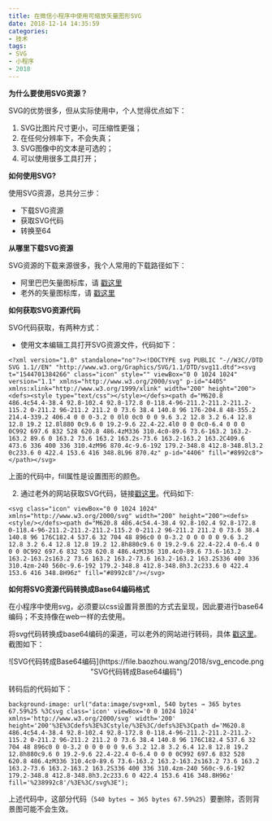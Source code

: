 ```yaml
---
title: 在微信小程序中使用可缩放矢量图形SVG
date: 2018-12-14 14:35:59
categories:
- 技术
tags:
- SVG
- 小程序
- 2018
---
```


**为什么要使用SVG资源？**

SVG的优势很多，但从实际使用中，个人觉得优点如下：
1. SVG比图片尺寸更小，可压缩性更强；
2. 在任何分辨率下，不会失真；
3. SVG图像中的文本是可选的；
4. 可以使用很多工具打开；

**如何使用SVG?**

使用SVG资源，总共分三步：
* 下载SVG资源
* 获取SVG代码
* 转换至64

**从哪里下载SVG资源**

SVG资源的下载来源很多，我个人常用的下载路径如下：

<!-- more -->

* 阿里巴巴矢量图标库，请 [戳这里](https://www.iconfont.cn/?spm=a313x.7781069.1998910419.d4d0a486a)
* 老外的矢量图标库，请 [戳这里](https://material.io/tools/)

**如何获取SVG资源代码**

SVG代码获取，有两种方式：

* 使用文本编辑工具打开SVG资源文件，代码如下：
```
<?xml version="1.0" standalone="no"?><!DOCTYPE svg PUBLIC "-//W3C//DTD SVG 1.1//EN" "http://www.w3.org/Graphics/SVG/1.1/DTD/svg11.dtd"><svg t="1544701384266" class="icon" style="" viewBox="0 0 1024 1024" version="1.1" xmlns="http://www.w3.org/2000/svg" p-id="4405" xmlns:xlink="http://www.w3.org/1999/xlink" width="200" height="200"><defs><style type="text/css"></style></defs><path d="M620.8 486.4c54.4-38.4 92.8-102.4 92.8-172.8 0-118.4-96-211.2-211.2-211.2-115.2 0-211.2 96-211.2 211.2 0 73.6 38.4 140.8 96 176-204.8 48-355.2 214.4-339.2 406.4 0 0 0-3.2 0 0l0 0c0 0 0 9.6 3.2 12.8 3.2 6.4 12.8 12.8 19.2 12.8l880 0c9.6 0 19.2-9.6 22.4-22.4l0 0 0 0c0-6.4 0 0 0 0C992 697.6 832 528 620.8 486.4zM336 310.4c0-89.6 73.6-163.2 163.2-163.2 89.6 0 163.2 73.6 163.2 163.2s-73.6 163.2-163.2 163.2C409.6 473.6 336 400 336 310.4zM96 870.4c-9.6-192 179.2-348.8 412.8-348.8l3.2 0c233.6 0 422.4 153.6 416 348.8L96 870.4z" p-id="4406" fill="#8992c8"></path></svg>
```
上面的代码中，fill属性是设置图形的颜色。

2. 通过老外的网站获取SVG代码，链接[戳这里](https://jakearchibald.github.io/svgomg/)。代码如下:
```
<svg class="icon" viewBox="0 0 1024 1024" xmlns="http://www.w3.org/2000/svg" width="200" height="200"><defs><style/></defs><path d="M620.8 486.4c54.4-38.4 92.8-102.4 92.8-172.8 0-118.4-96-211.2-211.2-211.2-115.2 0-211.2 96-211.2 211.2 0 73.6 38.4 140.8 96 176C182.4 537.6 32 704 48 896c0 0 0-3.2 0 0 0 0 0 9.6 3.2 12.8 3.2 6.4 12.8 12.8 19.2 12.8h880c9.6 0 19.2-9.6 22.4-22.4 0-6.4 0 0 0 0C992 697.6 832 528 620.8 486.4zM336 310.4c0-89.6 73.6-163.2 163.2-163.2s163.2 73.6 163.2 163.2-73.6 163.2-163.2 163.2S336 400 336 310.4zm-240 560c-9.6-192 179.2-348.8 412.8-348.8h3.2c233.6 0 422.4 153.6 416 348.8H96z" fill="#8992c8"/></svg>
```

**如何将SVG资源代码转换成Base64编码格式**

在小程序中使用svg，必须要以css设置背景图的方式去呈现，因此要进行base64编码；不支持像在web一样的去使用。

将svg代码转换成base64编码的渠道，可以老外的网站进行转码，具体 [戳这里](https://codepen.io/jakob-e/pen/doMoML)。截图如下：

<center>![SVG代码转成Base64编码](https://file.baozhou.wang/2018/svg_encode.png "SVG代码转成Base64编码")</center>

转码后的代码如下：
```
background-image: url("data:image/svg+xml, 540 bytes → 365 bytes 67.59%25 %3Csvg class='icon' viewBox='0 0 1024 1024' xmlns='http://www.w3.org/2000/svg' width='200' height='200'%3E%3Cdefs%3E%3Cstyle/%3E%3C/defs%3E%3Cpath d='M620.8 486.4c54.4-38.4 92.8-102.4 92.8-172.8 0-118.4-96-211.2-211.2-211.2-115.2 0-211.2 96-211.2 211.2 0 73.6 38.4 140.8 96 176C182.4 537.6 32 704 48 896c0 0 0-3.2 0 0 0 0 0 9.6 3.2 12.8 3.2 6.4 12.8 12.8 19.2 12.8h880c9.6 0 19.2-9.6 22.4-22.4 0-6.4 0 0 0 0C992 697.6 832 528 620.8 486.4zM336 310.4c0-89.6 73.6-163.2 163.2-163.2s163.2 73.6 163.2 163.2-73.6 163.2-163.2 163.2S336 400 336 310.4zm-240 560c-9.6-192 179.2-348.8 412.8-348.8h3.2c233.6 0 422.4 153.6 416 348.8H96z' fill='%238992c8'/%3E%3C/svg%3E");
```

上述代码中，这部分代码（`540 bytes → 365 bytes 67.59%25`）要删除，否则背景图可能不会生效。